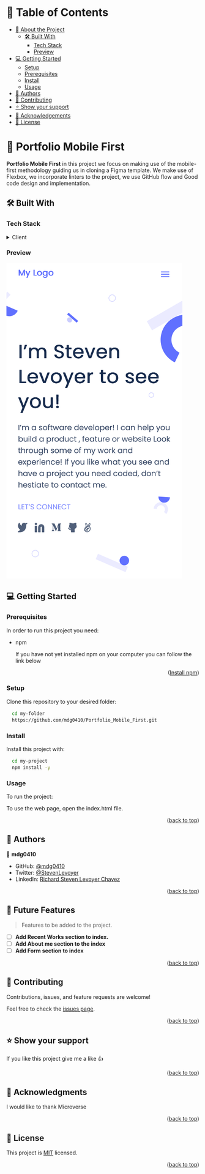 <a name="readme-top"></a>

<!-- TABLE OF CONTENTS -->

# 📗 Table of Contents

- [📖 About the Project](#about-project)
  - [🛠 Built With](#built-with)
    - [Tech Stack](#tech-stack)
    - [Preview](#preview)
- [💻 Getting Started](#getting-started)
  - [Setup](#setup)
  - [Prerequisites](#prerequisites)
  - [Install](#install)
  - [Usage](#usage)
- [👥 Authors](#authors)
- [🤝 Contributing](#contributing)
- [⭐️ Show your support](#support)
- [🙏 Acknowledgements](#acknowledgements)
- [📝 License](#license)

<!-- PROJECT DESCRIPTION -->

# 📖 Portfolio Mobile First<a name="about-project"></a>


**Portfolio Mobile First** in this project we focus on making use of the mobile-first methodology guiding us in cloning a Figma template.
We make use of Flexbox, we incorporate linters to the project, we use GitHub flow and Good code design and implementation.

## 🛠 Built With <a name="built-with"></a>

### Tech Stack <a name="tech-stack"></a>

<details>
  <summary>Client</summary>
  <ul>
    <li><a href="https://www.w3schools.com/html/default.asp">Html</a></li>
    <li><a href="https://www.w3schools.com/css/default.asp">CSS</a></li>
    <li><a href="https://www.figma.com/file/l7SqJ3ZfkAKih9sFxvWSR4/Microverse-Student-Project-1?node-id=48%3A988&t=eSvT9fWG9MegBs3Y-0">Figma</a>
    </li>
    <li><a href="https://getbootstrap.com/docs/5.3/getting-started/introduction/">Boostrap</a>
    </li> 
  </ul>
</details>

<!-- Features -->

### Preview <a name="preview"></a>

<img src="./img/Headline.png" alt="Employee data" title="Employee Data title">


<!-- GETTING STARTED -->

## 💻 Getting Started <a name="getting-started"></a>

### Prerequisites

In order to run this project you need:

- npm

  If you have not yet installed npm on your computer you can follow the link below

  <p align="right">(<a href="https://docs.npmjs.com/downloading-and-installing-node-js-and-npm">Install npm</a>)</p>
 
### Setup

Clone this repository to your desired folder:

```sh
  cd my-folder
  https://github.com/mdg0410/Portfolio_Mobile_First.git
```

### Install

Install this project with:

```sh
  cd my-project
  npm install -y
```

### Usage

To run the project:

  To use the web page, open the index.html file.

<p align="right">(<a href="#readme-top">back to top</a>)</p>

<!-- AUTHORS -->

## 👥 Authors <a name="authors"></a>

👤 **mdg0410**

- GitHub: [@mdg0410](https://github.com/mdg0410/)
- Twitter: [@StevenLevoyer](https://twitter.com/StevenLevoyer)
- LinkedIn: [Richard Steven Levoyer Chavez](https://www.linkedin.com/in/richard-steven-levoyer-chavez-9b902525b/)

<p align="right">(<a href="#readme-top">back to top</a>)</p>

<!-- FUTURE FEATURES -->

## 🔭 Future Features <a name="future-features"></a>

> Features to be added to the project.

- [ ] **Add Recent Works section to index.**
- [ ] **Add About me section to the index**
- [ ] **Add Form section to index**

<p align="right">(<a href="#readme-top">back to top</a>)</p>

<!-- CONTRIBUTING -->

## 🤝 Contributing <a name="contributing"></a>

Contributions, issues, and feature requests are welcome!

Feel free to check the [issues page](../../issues/).

<p align="right">(<a href="#readme-top">back to top</a>)</p>

<!-- SUPPORT -->

## ⭐️ Show your support <a name="support"></a>

If you like this project give me a like 👍

<p align="right">(<a href="#readme-top">back to top</a>)</p>

<!-- ACKNOWLEDGEMENTS -->

## 🙏 Acknowledgments <a name="acknowledgements"></a>

I would like to thank Microverse

<p align="right">(<a href="#readme-top">back to top</a>)</p>

<!-- LICENSE -->

## 📝 License <a name="license"></a>

This project is [MIT](./LICENSE) licensed.

<p align="right">(<a href="#readme-top">back to top</a>)</p>